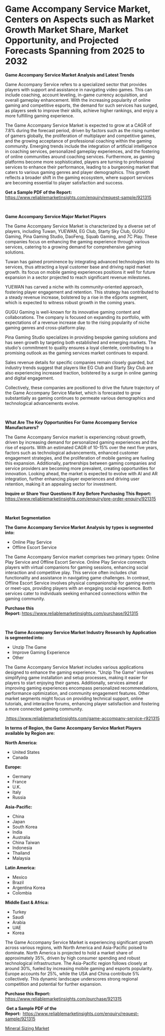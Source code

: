 <p><h1>Game Accompany Service Market, Centers on Aspects such as Market Growth Market Share, Market Opportunity, and Projected Forecasts Spanning from 2025 to 2032</h1></p><p><strong>Game Accompany Service Market Analysis and Latest Trends</strong></p>
<p><p>Game Accompany Service refers to a specialized sector that provides players with support and assistance in navigating video games. This can include coaching, account leveling, in-game currency acquisition, and overall gameplay enhancement. With the increasing popularity of online gaming and competitive esports, the demand for such services has surged, as players seek to improve their skills, achieve higher rankings, and enjoy a more fulfilling gaming experience.</p><p>The Game Accompany Service Market is expected to grow at a CAGR of 7.8% during the forecast period, driven by factors such as the rising number of gamers globally, the proliferation of multiplayer and competitive games, and the growing acceptance of professional coaching within the gaming community. Emerging trends include the integration of artificial intelligence in coaching services, personalized gameplay experiences, and the fostering of online communities around coaching services. Furthermore, as gaming platforms become more sophisticated, players are turning to professional services to enhance their performance, leading to a burgeoning market that caters to various gaming genres and player demographics. This growth reflects a broader shift in the gaming ecosystem, where support services are becoming essential to player satisfaction and success.</p></p>
<p><strong>Get a Sample PDF of the Report:&nbsp;</strong> <a href="https://www.reliablemarketinsights.com/enquiry/request-sample/921315?utm_campaign=2933&utm_medium=2&utm_source=Github&utm_content=ia&utm_term=07032025&utm_id=game-accompany-service">https://www.reliablemarketinsights.com/enquiry/request-sample/921315</a></p>
<p>&nbsp;</p>
<p><strong>Game Accompany Service Major Market Players</strong></p>
<p><p>The Game Accompany Service Market is characterized by a diverse set of players, including Tuwan, YUEWAN, EG Club, Starty Sky Club, GUGU Gaming, Pina Gaming Studio, DaoFeng, Squab Gaming, and 7C Play. These companies focus on enhancing the gaming experience through various services, catering to a growing demand for comprehensive gaming solutions.</p><p>Tuwan has gained prominence by integrating advanced technologies into its services, thus attracting a loyal customer base and driving rapid market growth. Its focus on mobile gaming experiences positions it well for future expansion in a sector projected to reach significant revenue milestones.</p><p>YUEWAN has carved a niche with its community-oriented approach, fostering player engagement and retention. This strategy has contributed to a steady revenue increase, bolstered by a rise in the eSports segment, which is expected to witness robust growth in the coming years.</p><p>GUGU Gaming is well-known for its innovative gaming content and collaborations. The company is focused on expanding its portfolio, with expectations of a revenue increase due to the rising popularity of niche gaming genres and cross-platform play.</p><p>Pina Gaming Studio specializes in providing bespoke gaming solutions and has seen growth by targeting both established and emerging markets. The studio's commitment to quality ensures a loyal clientele, contributing to a promising outlook as the gaming services market continues to expand.</p><p>Sales revenue details for specific companies remain closely guarded, but industry trends suggest that players like EG Club and Starty Sky Club are also experiencing increased traction, bolstered by a surge in online gaming and digital engagement.</p><p>Collectively, these companies are positioned to drive the future trajectory of the Game Accompany Service Market, which is forecasted to grow substantially as gaming continues to permeate various demographics and technological advancements evolve.</p></p>
<p>&nbsp;</p>
<p><strong>What Are The Key Opportunities For Game Accompany Service Manufacturers?</strong></p>
<p><p>The Game Accompany Service market is experiencing robust growth, driven by increasing demand for personalized gaming experiences and the rise of esports. With an estimated CAGR of 10-15% over the next five years, factors such as technological advancements, enhanced customer engagement strategies, and the proliferation of mobile gaming are fueling this expansion. Additionally, partnerships between gaming companies and service providers are becoming more prevalent, creating opportunities for innovation. Looking ahead, the market is expected to evolve with AI and AR integration, further enhancing player experiences and driving user retention, making it an appealing sector for investment.</p></p>
<p><strong>Inquire or Share Your Questions If Any Before Purchasing This Report:</strong> <a href="https://www.reliablemarketinsights.com/enquiry/pre-order-enquiry/921315?utm_campaign=2933&utm_medium=2&utm_source=Github&utm_content=ia&utm_term=07032025&utm_id=game-accompany-service">https://www.reliablemarketinsights.com/enquiry/pre-order-enquiry/921315</a></p>
<p>&nbsp;</p>
<p><strong>Market Segmentation</strong></p>
<p><strong>The Game Accompany Service Market Analysis by types is segmented into:</strong></p>
<p><ul><li>Online Play Service</li><li>Offline Escort Service</li></ul></p>
<p><p>The Game Accompany Service market comprises two primary types: Online Play Service and Offline Escort Service. Online Play Service connects players with virtual companions for gaming sessions, enhancing social interaction and competitive play. This service often includes chat functionality and assistance in navigating game challenges. In contrast, Offline Escort Service involves physical companionship for gaming events or meet-ups, providing players with an engaging social experience. Both services cater to individuals seeking enhanced connections within the gaming community.</p></p>
<p><strong>Purchase this Report:&nbsp;</strong><a href="https://www.reliablemarketinsights.com/purchase/921315?utm_campaign=2933&utm_medium=2&utm_source=Github&utm_content=ia&utm_term=07032025&utm_id=game-accompany-service">https://www.reliablemarketinsights.com/purchase/921315</a></p>
<p>&nbsp;</p>
<p><strong>The Game Accompany Service Market Industry Research by Application is segmented into:</strong></p>
<p><ul><li>Unzip The Game</li><li>Improve Gaming Experience</li><li>Other</li></ul></p>
<p><p>The Game Accompany Service Market includes various applications designed to enhance the gaming experience. "Unzip The Game" involves simplifying game installation and setup processes, making it easier for players to start enjoying their games. Additionally, services aimed at improving gaming experiences encompass personalized recommendations, performance optimization, and community engagement features. Other market segments might focus on providing technical support, online tutorials, and interactive forums, enhancing player satisfaction and fostering a more connected gaming community.</p></p>
<p><a href="https://www.reliablemarketinsights.com/game-accompany-service-r921315?utm_campaign=2933&utm_medium=2&utm_source=Github&utm_content=ia&utm_term=07032025&utm_id=game-accompany-service">&nbsp;https://www.reliablemarketinsights.com/game-accompany-service-r921315</a></p>
<p><strong>In terms of Region, the Game Accompany Service Market Players available by Region are:</strong></p>
<p>
    <p> <strong> North America: </strong>
        <ul>
            <li>United States</li>
            <li>Canada</li>
        </ul>
        </p> 
    <p> <strong> Europe: </strong>
        <ul>
            <li>Germany</li>
            <li>France</li>
            <li>U.K.</li>
            <li>Italy</li>
            <li>Russia</li>
        </ul>
        </p> 
    <p> <strong> Asia-Pacific: </strong>
        <ul>
            <li>China</li>
            <li>Japan</li>
            <li>South Korea</li>
            <li>India</li>
            <li>Australia</li>
            <li>China Taiwan</li>
            <li>Indonesia</li>
            <li>Thailand</li>
            <li>Malaysia</li>
        </ul>
        </p> 
    <p> <strong> Latin America: </strong>
        <ul>
            <li>Mexico</li>
            <li>Brazil</li>
            <li>Argentina Korea</li>
            <li>Colombia</li>
        </ul>
        </p> 
    <p> <strong> Middle East & Africa: </strong>
        <ul>
            <li>Turkey</li>
            <li>Saudi</li>
            <li>Arabia</li>
            <li>UAE</li>
            <li>Korea</li>
        </ul>
    </p>
    </p>
<p><p>The Game Accompany Service Market is experiencing significant growth across various regions, with North America and Asia-Pacific poised to dominate. North America is projected to hold a market share of approximately 35%, driven by high consumer spending and robust technological infrastructure. The Asia-Pacific region follows closely at around 30%, fueled by increasing mobile gaming and esports popularity. Europe accounts for 25%, while the USA and China contribute 5% collectively. This dynamic landscape underscores strong regional competition and potential for further expansion.</p></p>
<p><strong>Purchase this Report: </strong><a href="https://www.reliablemarketinsights.com/purchase/921315?utm_campaign=2933&utm_medium=2&utm_source=Github&utm_content=ia&utm_term=07032025&utm_id=game-accompany-service">https://www.reliablemarketinsights.com/purchase/921315</a></p>
<p>&nbsp;<strong>Get a Sample PDF of the Report:&nbsp;&nbsp;</strong><a href="https://www.reliablemarketinsights.com/enquiry/request-sample/921315?utm_campaign=2933&utm_medium=2&utm_source=Github&utm_content=ia&utm_term=07032025&utm_id=game-accompany-service">https://www.reliablemarketinsights.com/enquiry/request-sample/921315</a></p>
<p><strong></strong></p>
<p><p><a href="https://github.com/carylgrinko/Market-Research-Report-List-1/blob/main/mineral-sizing-market.md?utm_campaign=2933&utm_medium=2&utm_source=Github&utm_content=ia&utm_term=07032025&utm_id=game-accompany-service">Mineral Sizing Market</a></p></p>